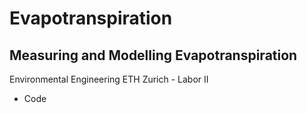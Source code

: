 # Evapotranspiration
## Measuring and Modelling Evapotranspiration
Environmental Engineering ETH Zurich - Labor II

* Code